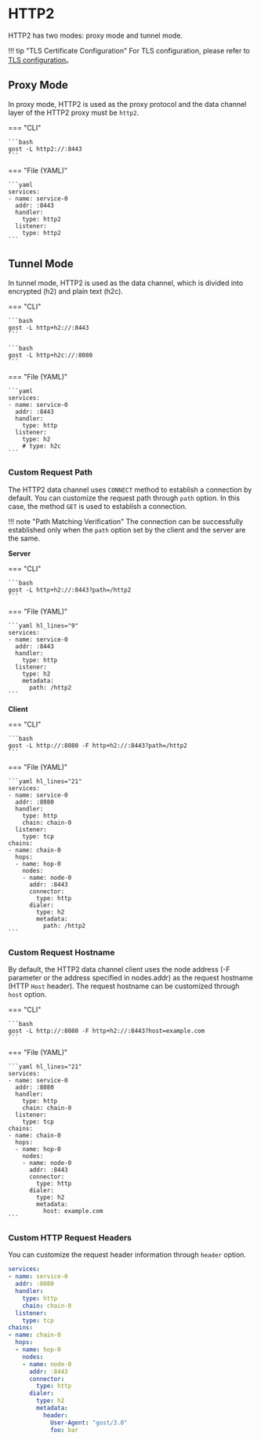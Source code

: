 # HTTP2

HTTP2 has two modes: proxy mode and tunnel mode.

!!! tip "TLS Certificate Configuration"
    For TLS configuration, please refer to [TLS configuration](/en/tutorials/tls/)。

## Proxy Mode

In proxy mode, HTTP2 is used as the proxy protocol and the data channel layer of the HTTP2 proxy must be `http2`.

=== "CLI"

    ```bash
    gost -L http2://:8443
    ```

=== "File (YAML)"

    ```yaml
    services:
    - name: service-0
      addr: :8443
      handler:
        type: http2
      listener:
        type: http2
    ```

## Tunnel Mode

In tunnel mode, HTTP2 is used as the data channel, which is divided into encrypted (h2) and plain text (h2c).

=== "CLI"

    ```bash
    gost -L http+h2://:8443
    ```

    ```bash
    gost -L http+h2c://:8080
    ```

=== "File (YAML)"

    ```yaml
    services:
    - name: service-0
      addr: :8443
      handler:
        type: http
      listener:
        type: h2
        # type: h2c
    ```

### Custom Request Path

The HTTP2 data channel uses `CONNECT` method to establish a connection by default. You can customize the request path through `path` option. In this case, the method `GET` is used to establish a connection.

!!! note "Path Matching Verification"
    The connection can be successfully established only when the `path` option set by the client and the server are the same.

**Server**

=== "CLI"

    ```bash
    gost -L http+h2://:8443?path=/http2
    ```

=== "File (YAML)"

    ```yaml hl_lines="9"
    services:
    - name: service-0
      addr: :8443
      handler:
        type: http
      listener:
        type: h2
		metadata:
		  path: /http2
    ```

**Client**

=== "CLI"

    ```bash
    gost -L http://:8080 -F http+h2://:8443?path=/http2
    ```

=== "File (YAML)"

    ```yaml hl_lines="21"
    services:
    - name: service-0
      addr: :8080
      handler:
        type: http
        chain: chain-0
      listener:
        type: tcp
    chains:
    - name: chain-0
      hops:
      - name: hop-0
        nodes:
        - name: node-0
          addr: :8443
          connector:
            type: http
          dialer:
            type: h2
            metadata:
              path: /http2
    ```

### Custom Request Hostname

By default, the HTTP2 data channel client uses the node address (-F parameter or the address specified in nodes.addr) as the request hostname (HTTP `Host` header). The request hostname can be customized through `host` option.

=== "CLI"

    ```bash
    gost -L http://:8080 -F http+h2://:8443?host=example.com
    ```

=== "File (YAML)"

    ```yaml hl_lines="21"
    services:
    - name: service-0
      addr: :8080
      handler:
        type: http
        chain: chain-0
      listener:
        type: tcp
    chains:
    - name: chain-0
      hops:
      - name: hop-0
        nodes:
        - name: node-0
          addr: :8443
          connector:
            type: http
          dialer:
            type: h2
            metadata:
              host: example.com
    ```

### Custom HTTP Request Headers

You can customize the request header information through `header` option.

```yaml hl_lines="21-23"
services:
- name: service-0
  addr: :8080
  handler:
    type: http
    chain: chain-0
  listener:
    type: tcp
chains:
- name: chain-0
  hops:
  - name: hop-0
    nodes:
    - name: node-0
      addr: :8443
      connector:
        type: http
      dialer:
        type: h2
        metadata:
          header:
            User-Agent: "gost/3.0"
            foo: bar
```